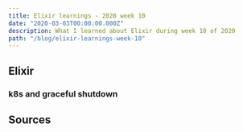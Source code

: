 ```yaml
---
title: Elixir learnings - 2020 week 10
date: "2020-03-03T00:00:00.000Z"
description: What I learned about Elixir during week 10 of 2020
path: "/blog/elixir-learnings-week-10"
---
```


## Elixir

### k8s and graceful shutdown

## Sources

[medium-k8s]: https://medium.com/@ellispritchard/graceful-shutdown-on-kubernetes-with-signals-erlang-otp-20-a22325e8ae98
[elixir-forum]: https://elixirforum.com/t/blog-graceful-shutdown-on-kubernetes-with-signals-erlang-otp-20/10258